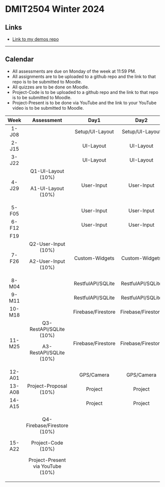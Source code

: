 # DMIT2504 Winter 2024

## Links

- [Link to my demos repo](https://github.com/RobbinLawFlutter/flutter-demos-all)

---

## Calendar

- All assessments are due on Monday of the week at 11:59 PM.
- All assignments are to be uploaded to a github repo and the link to that repo is to be submitted to Moodle.
- All quizzes are to be done on Moodle.
- Project-Code is to be uploaded to a github repo and the link to that repo is to be submitted to Moodle.
- Project-Present is to be done via YouTube and the link to your YouTube video is to be submitted to Moodle.

|Week|Assessment|Day1|Day2|Day3|
|:-:|:-:|:-:|:-:|:-:|
|1-J08||Setup/UI-Layout|Setup/UI-Layout|Setup/UI-Layout|
|2-J15||UI-Layout|UI-Layout|UI-Layout|
|3-J22||UI-Layout|UI-Layout|UI-Layout|
|4-J29|Q1-UI-Layout (10%) <p>A1-UI-Layout (10%)</p>|User-Input|User-Input|User-Input|
|5-F05||User-Input|User-Input|User-Input|
|6-F12||User-Input|User-Input|User-Input|
|F19|||||
|7-F26|Q2-User-Input (10%) <p>A2-User-Input (10%)</p>|Custom-Widgets|Custom-Widgets|Custom-Widgets|
|8-M04||RestfulAPI/SQLite|RestfulAPI/SQLite|RestfulAPI/SQLite|
|9-M11||RestfulAPI/SQLite|RestfulAPI/SQLite|RestfulAPI/SQLite|
|10-M18||Firebase/Firestore|Firebase/Firestore|Firebase/Firestore|
|11-M25|Q3-RestAPI/SQLite (10%)  <p>A3-RestAPI/SQLite (10%)</p>|Firebase/Firestore|Firebase/Firestore|Firebase/Firestore|
|12-A01||GPS/Camera|GPS/Camera|GPS/Camera|
|13-A08|Project-Proposal (10%)|Project|Project|Project|
|14-A15||Project|Project|Project|
|15-A22|<p>Q4-Firebase/Firestore (10%)</p> <p>Project-Code (10%)</P> <p>Project-Present via YouTube (10%)</p>||||
